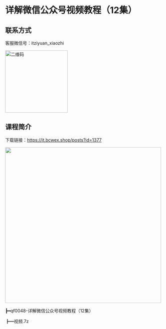 # 详解微信公众号视频教程（12集）

## 联系方式

客服微信号：itziyuan_xiaozhi

<img src="https://ziyuanyun.oss-cn-guangzhou.aliyuncs.com/common/20240614073449/666b82192834a.jpg" width="200" height="200" alt="二维码">

## 课程简介

下载链接：https://it.bcwex.shop/posts?id=1377

<img src="https://ziyuanyun.oss-cn-guangzhou.aliyuncs.com/yun/20240515153921/664466a95b138.jpg" width="500" alt="">

  ┣━qf0048-详解微信公众号视频教程（12集）

 ┣━视频.7z

  